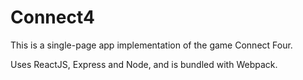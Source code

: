 # Connect4

This is a single-page app implementation of the game Connect Four. 

Uses ReactJS, Express and Node, and is bundled with Webpack.
